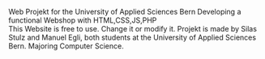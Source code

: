 Web Projekt for the University of Applied Sciences Bern
Developing a functional Webshop with HTML,CSS,JS,PHP</br>
This Website is free to use. Change it or modify it.
Projekt is made by Silas Stulz and Manuel Egli, both students at the University of Applied Sciences Bern. Majoring Computer Science.
